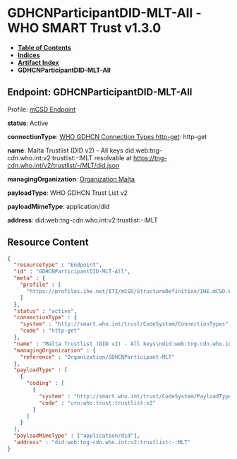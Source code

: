 # GDHCNParticipantDID-MLT-All - WHO SMART Trust v1.3.0

* [**Table of Contents**](toc.md)
* [**Indices**](indices.md)
* [**Artifact Index**](artifacts.md)
* **GDHCNParticipantDID-MLT-All**

## Endpoint: GDHCNParticipantDID-MLT-All

Profile: [mCSD Endpoint](https://profiles.ihe.net/ITI/mCSD/4.0.0/StructureDefinition-IHE.mCSD.Endpoint.html)

**status**: Active

**connectionType**: [WHO GDHCN Connection Types http-get](CodeSystem-ConnectionTypes.md#ConnectionTypes-http-get): http-get

**name**: Malta Trustlist (DID v2) - All keys did:web:tng-cdn.who.int:v2:trustlist:-:MLT resolvable at https://tng-cdn.who.int/v2/trustlist/-/MLT/did.json

**managingOrganization**: [Organization Malta](Organization-GDHCNParticipant-MLT.md)

**payloadType**: WHO GDHCN Trust List v2

**payloadMimeType**: application/did

**address**: did:web:tng-cdn.who.int:v2:trustlist:-:MLT



## Resource Content

```json
{
  "resourceType" : "Endpoint",
  "id" : "GDHCNParticipantDID-MLT-All",
  "meta" : {
    "profile" : [
      "https://profiles.ihe.net/ITI/mCSD/StructureDefinition/IHE.mCSD.Endpoint"
    ]
  },
  "status" : "active",
  "connectionType" : {
    "system" : "http://smart.who.int/trust/CodeSystem/ConnectionTypes",
    "code" : "http-get"
  },
  "name" : "Malta Trustlist (DID v2) - All keys\ndid:web:tng-cdn.who.int:v2:trustlist:-:MLT\nresolvable at https://tng-cdn.who.int/v2/trustlist/-/MLT/did.json",
  "managingOrganization" : {
    "reference" : "Organization/GDHCNParticipant-MLT"
  },
  "payloadType" : [
    {
      "coding" : [
        {
          "system" : "http://smart.who.int/trust/CodeSystem/PayloadTypes",
          "code" : "urn:who:trust:trustlist:v2"
        }
      ]
    }
  ],
  "payloadMimeType" : ["application/did"],
  "address" : "did:web:tng-cdn.who.int:v2:trustlist:-:MLT"
}

```

